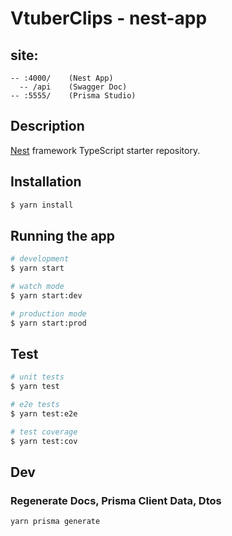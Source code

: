 # VtuberClips - nest-app

## site:
```
-- :4000/    (Nest App)
  -- /api    (Swagger Doc)
-- :5555/    (Prisma Studio)
```

## Description

[Nest](https://github.com/nestjs/nest) framework TypeScript starter repository.

## Installation

```bash
$ yarn install
```

## Running the app

```bash
# development
$ yarn start

# watch mode
$ yarn start:dev

# production mode
$ yarn start:prod
```

## Test

```bash
# unit tests
$ yarn test

# e2e tests
$ yarn test:e2e

# test coverage
$ yarn test:cov
```

## Dev

### Regenerate Docs, Prisma Client Data, Dtos

```
yarn prisma generate
```